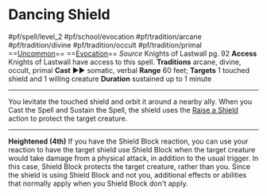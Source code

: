 # Dancing Shield
#pf/spell/level_2 #pf/school/evocation #pf/tradition/arcane #pf/tradition/divine #pf/tradition/occult #pf/tradition/primal
==[Uncommon](../../../Traits/Uncommon.md)== ==[Evocation](../../../Traits/Evocation.md)==
*Source* Knights of Lastwall pg. 92
**Access** Knights of Lastwall have access to this spell.
**Traditions** arcane, divine, occult, primal
**Cast** ►► somatic, verbal
**Range** 60 feet; **Targets** 1 touched shield and 1 willing creature
**Duration** sustained up to 1 minute

---
You levitate the touched shield and orbit it around a nearby ally. When you Cast the Spell and Sustain the Spell, the shield uses the [Raise a Shield](../../../Actions/Raise%20a%20Shield.md) action to protect the target creature.

<hr>

**Heightened (4th)** If you have the Shield Block reaction, you can use your reaction to have the target shield use Shield Block when the target creature would take damage from a physical attack, in addition to the usual trigger. In this case, Shield Block protects the target creature, rather than you. Since the shield is using Shield Block and not you, additional effects or abilities that normally apply when you Shield Block don't apply.